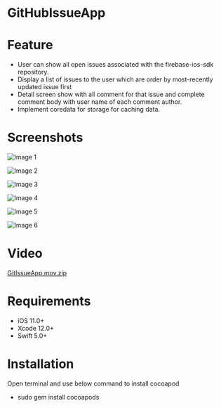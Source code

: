 # GitHubIssueApp

# Feature

- User can show all open issues associated with the firebase-ios-sdk repository.
- Display a list of issues to the user which are order by most-recently updated issue first
- Detail screen show with all comment for that issue and complete comment body with user name of each comment author.
- Implement coredata for storage for caching data.

# Screenshots
![Image 1](https://user-images.githubusercontent.com/56722459/71956979-8dead900-3212-11ea-8993-9c3471cf2a7a.png)

![Image 2](https://user-images.githubusercontent.com/56722459/71956980-8e836f80-3212-11ea-93ac-43f5a1244614.png)

![Image 3](https://user-images.githubusercontent.com/56722459/71956982-8e836f80-3212-11ea-8c63-b685d65ebdd2.png)

![Image 4](https://user-images.githubusercontent.com/56722459/71956983-8e836f80-3212-11ea-90c6-31a9cc53ec0c.png)

![Image 5](https://user-images.githubusercontent.com/56722459/71956984-8e836f80-3212-11ea-8898-1f6c0218196a.png)

![Image 6](https://user-images.githubusercontent.com/56722459/71956985-8f1c0600-3212-11ea-8ee6-d95ce8cb1ac5.png)

# Video
[GitIssueApp.mov.zip](https://github.com/krishnmobilehub/GitHubIssueApp/files/4033939/GitIssueApp.mov.zip)

# Requirements

- iOS 11.0+
- Xcode 12.0+
- Swift 5.0+

# Installation

Open terminal and use below command to install cocoapod

- sudo gem install cocoapods
